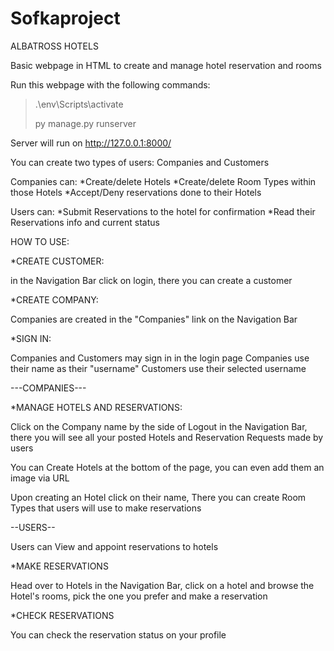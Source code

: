 # Sofkaproject
ALBATROSS HOTELS

Basic webpage in HTML to create and manage hotel reservation and rooms

Run this webpage with the following commands:

>.\env\Scripts\activate
>
>py manage.py runserver

Server will run on http://127.0.0.1:8000/

You can create two types of users: Companies and Customers

Companies can:
*Create/delete Hotels
*Create/delete Room Types within those Hotels
*Accept/Deny reservations done to their Hotels

Users can:
*Submit Reservations to the hotel for confirmation
*Read their Reservations info and current status

HOW TO USE:

*CREATE CUSTOMER:

in the Navigation Bar click on login, there you can create a customer

*CREATE COMPANY:

Companies are created in the "Companies" link on the Navigation Bar

*SIGN IN:

Companies and Customers may sign in in the login page
Companies use their name as their "username"
Customers use their selected username

---COMPANIES---

*MANAGE HOTELS AND RESERVATIONS:

Click on the Company name by the side of Logout in the Navigation Bar, there you will see all your posted Hotels and Reservation Requests made by users

You can Create Hotels at the bottom of the page, you can even add them an image via URL

Upon creating an Hotel click on their name, There you can create Room Types that users will use to
make reservations

--USERS--

Users can View and appoint reservations to hotels

*MAKE RESERVATIONS

Head over to Hotels in the Navigation Bar, click on a hotel and browse the Hotel's rooms, pick the one you prefer and make a reservation

*CHECK RESERVATIONS

You can check the reservation status on your profile

